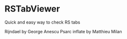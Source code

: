 # RSTabViewer
Quick and easy way to check RS tabs

Rijndael by George Anescu
Psarc inflate by Matthieu Milan

